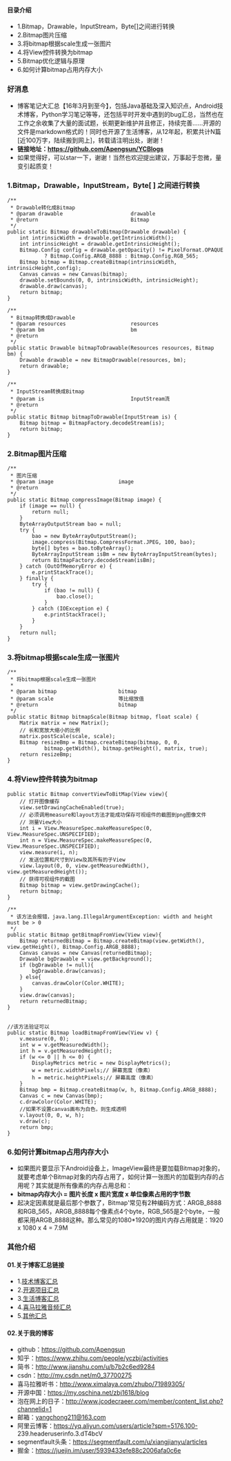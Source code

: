 #### 目录介绍
- 1.Bitmap，Drawable，InputStream，Byte[]之间进行转换
- 2.Bitmap图片压缩
- 3.将bitmap根据scale生成一张图片
- 4.将View控件转换为bitmap
- 5.Bitmap优化逻辑与原理
- 6.如何计算bitmap占用内存大小



### 好消息
- 博客笔记大汇总【16年3月到至今】，包括Java基础及深入知识点，Android技术博客，Python学习笔记等等，还包括平时开发中遇到的bug汇总，当然也在工作之余收集了大量的面试题，长期更新维护并且修正，持续完善……开源的文件是markdown格式的！同时也开源了生活博客，从12年起，积累共计N篇[近100万字，陆续搬到网上]，转载请注明出处，谢谢！
- **链接地址：https://github.com/Apengsun/YCBlogs**
- 如果觉得好，可以star一下，谢谢！当然也欢迎提出建议，万事起于忽微，量变引起质变！




### 1.Bitmap，Drawable，InputStream，Byte[ ] 之间进行转换

```
/**
 * Drawable转化成Bitmap
 * @param drawable                      drawable
 * @return                              Bitmap
 */
public static Bitmap drawableToBitmap(Drawable drawable) {
    int intrinsicWidth = drawable.getIntrinsicWidth();
    int intrinsicHeight = drawable.getIntrinsicHeight();
    Bitmap.Config config = drawable.getOpacity() != PixelFormat.OPAQUE
            ? Bitmap.Config.ARGB_8888 : Bitmap.Config.RGB_565;
    Bitmap bitmap = Bitmap.createBitmap(intrinsicWidth, intrinsicHeight,config);
    Canvas canvas = new Canvas(bitmap);
    drawable.setBounds(0, 0, intrinsicWidth, intrinsicHeight);
    drawable.draw(canvas);
    return bitmap;
}

/**
 * Bitmap转换成Drawable
 * @param resources                     resources
 * @param bm                            bm
 * @return
 */
public static Drawable bitmapToDrawable(Resources resources, Bitmap bm) {
    Drawable drawable = new BitmapDrawable(resources, bm);
    return drawable;
}

/**
 * InputStream转换成Bitmap
 * @param is                            InputStream流
 * @return
 */
public static Bitmap bitmapToDrawable(InputStream is) {
    Bitmap bitmap = BitmapFactory.decodeStream(is);
    return bitmap;
}
```


### 2.Bitmap图片压缩


```
/**
 * 图片压缩
 * @param image                     image
 * @return
 */
public static Bitmap compressImage(Bitmap image) {
    if (image == null) {
        return null;
    }
    ByteArrayOutputStream bao = null;
    try {
        bao = new ByteArrayOutputStream();
        image.compress(Bitmap.CompressFormat.JPEG, 100, bao);
        byte[] bytes = bao.toByteArray();
        ByteArrayInputStream isBm = new ByteArrayInputStream(bytes);
        return BitmapFactory.decodeStream(isBm);
    } catch (OutOfMemoryError e) {
        e.printStackTrace();
    } finally {
        try {
            if (bao != null) {
                bao.close();
            }
        } catch (IOException e) {
            e.printStackTrace();
        }
    }
    return null;
}
```


### 3.将bitmap根据scale生成一张图片

```
/**
 * 将bitmap根据scale生成一张图片
 *
 * @param bitmap                    bitmap
 * @param scale                     等比缩放值
 * @return                          bitmap    
 */
public static Bitmap bitmapScale(Bitmap bitmap, float scale) {
    Matrix matrix = new Matrix();
    // 长和宽放大缩小的比例
    matrix.postScale(scale, scale);
    Bitmap resizeBmp = Bitmap.createBitmap(bitmap, 0, 0,
            bitmap.getWidth(), bitmap.getHeight(), matrix, true);
    return resizeBmp;
}
```


### 4.将View控件转换为bitmap

```
public static Bitmap convertViewToBitMap(View view){
    // 打开图像缓存
    view.setDrawingCacheEnabled(true);
    // 必须调用measure和layout方法才能成功保存可视组件的截图到png图像文件
    // 测量View大小
    int i = View.MeasureSpec.makeMeasureSpec(0, View.MeasureSpec.UNSPECIFIED);
    int n = View.MeasureSpec.makeMeasureSpec(0, View.MeasureSpec.UNSPECIFIED);
    view.measure(i, n);
    // 发送位置和尺寸到View及其所有的子View
    view.layout(0, 0, view.getMeasuredWidth(), view.getMeasuredHeight());
    // 获得可视组件的截图
    Bitmap bitmap = view.getDrawingCache();
    return bitmap;
}

/**
 * 该方法会报错，java.lang.IllegalArgumentException: width and height must be > 0
 */
public static Bitmap getBitmapFromView(View view){
    Bitmap returnedBitmap = Bitmap.createBitmap(view.getWidth(), view.getHeight(), Bitmap.Config.ARGB_8888);
    Canvas canvas = new Canvas(returnedBitmap);
    Drawable bgDrawable = view.getBackground();
    if (bgDrawable != null){
        bgDrawable.draw(canvas);
    } else{
        canvas.drawColor(Color.WHITE);
    }
    view.draw(canvas);
    return returnedBitmap;
}


//该方法验证可以
public static Bitmap loadBitmapFromView(View v) {
    v.measure(0, 0);
    int w = v.getMeasuredWidth();
    int h = v.getMeasuredHeight();
    if (w <= 0 || h <= 0) {
        DisplayMetrics metric = new DisplayMetrics();
        w = metric.widthPixels;// 屏幕宽度（像素）
        h = metric.heightPixels;// 屏幕高度（像素）
    }
    Bitmap bmp = Bitmap.createBitmap(w, h, Bitmap.Config.ARGB_8888);
    Canvas c = new Canvas(bmp);
    c.drawColor(Color.WHITE);
    //如果不设置canvas画布为白色，则生成透明
    v.layout(0, 0, w, h);
    v.draw(c);
    return bmp;
}
```



### 6.如何计算bitmap占用内存大小
- 如果图片要显示下Android设备上，ImageView最终是要加载Bitmap对象的，就要考虑单个Bitmap对象的内存占用了，如何计算一张图片的加载到内存的占用呢？其实就是所有像素的内存占用总和：
- **bitmap内存大小 = 图片长度 x 图片宽度 x 单位像素占用的字节数**
- 起决定因素就是最后那个参数了，Bitmap'常见有2种编码方式：ARGB_8888和RGB_565，ARGB_8888每个像素点4个byte，RGB_565是2个byte，一般都采用ARGB_8888这种。那么常见的1080*1920的图片内存占用就是：1920 x 1080 x 4 = 7.9M






### 其他介绍
#### 01.关于博客汇总链接
- 1.[技术博客汇总](https://www.jianshu.com/p/614cb839182c)
- 2.[开源项目汇总](https://blog.csdn.net/m0_37700275/article/details/80863574)
- 3.[生活博客汇总](https://blog.csdn.net/m0_37700275/article/details/79832978)
- 4.[喜马拉雅音频汇总](https://www.jianshu.com/p/f665de16d1eb)
- 5.[其他汇总](https://www.jianshu.com/p/53017c3fc75d)



#### 02.关于我的博客
- github：https://github.com/Apengsun
- 知乎：https://www.zhihu.com/people/yczbj/activities
- 简书：http://www.jianshu.com/u/b7b2c6ed9284
- csdn：http://my.csdn.net/m0_37700275
- 喜马拉雅听书：http://www.ximalaya.com/zhubo/71989305/
- 开源中国：https://my.oschina.net/zbj1618/blog
- 泡在网上的日子：http://www.jcodecraeer.com/member/content_list.php?channelid=1
- 邮箱：yangchong211@163.com
- 阿里云博客：https://yq.aliyun.com/users/article?spm=5176.100- 239.headeruserinfo.3.dT4bcV
- segmentfault头条：https://segmentfault.com/u/xiangjianyu/articles
- 掘金：https://juejin.im/user/5939433efe88c2006afa0c6e


